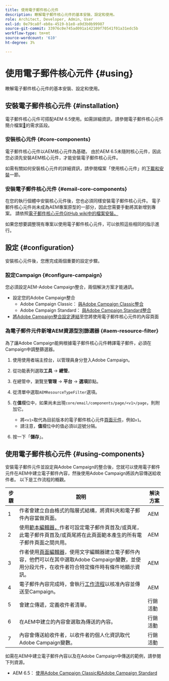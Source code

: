 ```yaml
---
title: 使用電子郵件核心元件
description: 瞭解電子郵件核心元件的基本安裝、設定和使用。
role: Architect, Developer, Admin, User
exl-id: 0e79ca8f-eb0a-4519-b1e8-a9d3b0b99987
source-git-commit: 33976c0e745ad091a142109f70541f01a31edc5b
workflow-type: tm+mt
source-wordcount: '610'
ht-degree: 3%

---
```



# 使用電子郵件核心元件 {#using}

瞭解電子郵件核心元件的基本安裝、設定和使用。

## 安裝電子郵件核心元件 {#installation}

電子郵件核心元件可搭配AEM 6.5使用。如需詳細資訊，請參閱電子郵件核心元件簡介檔案[&#128279;](introduction.md#requirements)的需求區段。

### 安裝核心元件 {#core-components}

電子郵件核心元件以AEM核心元件為基礎。 由於AEM 6.5未隨附核心元件，因此您必須先安裝AEM核心元件，才能安裝電子郵件核心元件。

如需有關如何安裝核心元件的詳細資訊，請參閱檔案「使用核心元件」的[下載和安裝](/help/get-started/using.md#download-and-install)一節。

### 安裝電子郵件核心元件 {#email-core-components}

在您的執行個體中安裝核心元件後，您也必須同樣安裝電子郵件核心元件。 電子郵件核心元件尚未成為AEM專案原型的一部分，因此您需要手動將其新增到專案。 請依照[電子郵件核心元件GitHub wiki中的檔案安裝。](https://github.com/adobe/aem-core-email-components/wiki/Adding-to-Existing-Project)

如果您想要調整現有專案以使用電子郵件核心元件，可以依照這些相同的指示進行。

## 設定 {#configuration}

安裝核心元件後，您應完成兩個重要的設定步驟。

### 設定Campaign {#configure-campaign}

您必須設定AEM-Adobe Campaign整合，兩個解決方案才能通訊。

* 設定您的Adobe Campaign整合
   * Adobe Campaign Classic： [與Adobe Campaign Classic整合](https://experienceleague.adobe.com/docs/experience-manager-65/administering/integration/campaignonpremise.html?lang=zh-Hant)
   * Adobe Campaign Standard： [與Adobe Campaign Standard整合](https://experienceleague.adobe.com/docs/experience-manager-65/administering/integration/campaignstandard.html?lang=zh-Hant)
* [將Adobe Campaign整合設定連結](/help/email/components/page.md#cloud-services-tab)至您將使用電子郵件核心元件的內容頁面

### 為電子郵件元件新增AEM資源型別篩選器 {#aem-resource-filter}

為了讓Adobe Campaign能夠根據電子郵件核心元件轉譯電子郵件，必須在Campaign中調整篩選器。

1. 使用使用者端主控台，以管理員身分登入Adobe Campaign。

1. 從功能表列選取&#x200B;**工具** -> **總管**。

1. 在總管中，瀏覽至&#x200B;**管理** -> **平台** -> **選項**&#x200B;節點。

1. 從清單中選取`AEMResourceTypeFilter`選項。

1. 在&#x200B;**值**&#x200B;欄位中，如果尚未出現`core/email/components/page/<v1>/page`，則附加它。

   * 將`<v1>`取代為目前版本的電子郵件核心元件[頁面元件](/help/email/components/page.md)，例如`v1`。
   * 請注意，**值**&#x200B;欄位中的值必須以逗號分隔。

1. 按一下「**儲存**」。

## 使用電子郵件核心元件 {#using-components}

安裝電子郵件元件並設定與Adobe Campaign的整合後，您就可以使用電子郵件元件在AEM中建立電子郵件內容，然後使用Adobe Campaign將該內容傳送給收件者。 以下是工作流程的概觀。

| 步驟 | 說明 | 解決方案 |
|---|---|---|
| 1 | 作者會建立自由格式的階層式結構，將資料夾和電子郵件內容當做頁面。 | AEM |
| 2 | 使用[範本編輯器，](https://experienceleague.adobe.com/docs/experience-manager-cloud-service/sites/authoring/features/templates.html?lang=zh-Hant)作者可設定電子郵件頁首及/或頁尾，此電子郵件頁首及/或頁尾將在此頁面範本產生的所有電子郵件頁面之間共用。 | AEM |
| 3 | 作者使用[頁面編輯器](https://experienceleague.adobe.com/docs/experience-manager-cloud-service/content/sites/authoring/fundamentals/editing-content.html?lang=zh-Hant)，使用文字編輯器建立電子郵件內容，他們可以在其中選取Adobe Campaign變數，並使用分段元件，在收件者符合特定條件時有條件地顯示資訊。 | AEM |
| 4 | 電子郵件內容完成時，會執行[工作流程](https://experienceleague.adobe.com/docs/experience-manager-cloud-service/content/sites/authoring/workflows/overview.html?lang=zh-Hant)以核准內容並傳送至Campaign。 | AEM |
| 5 | 會建立傳遞，定義收件者清單。 | 行銷活動 |
| 6 | 在AEM中建立的內容會選取為傳送的內容。 | 行銷活動 |
| 7 | 內容會傳送給收件者，以收件者的個人化資訊取代Adobe Campaign變數。 | 行銷活動 |

如需在AEM中建立電子郵件內容以及在Adobe Campaign中傳送的範例，請參閱下列資源。

* AEM 6.5： [使用Adobe Campaign Classic和Adobe Campaign Standard](https://experienceleague.adobe.com/docs/experience-manager-65/authoring/aem-adobe-campaign/campaign.html?lang=zh-Hant)
